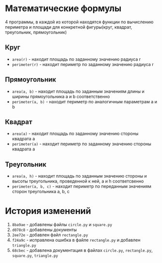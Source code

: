 # Математические формулы
4 программы, в каждой из которой находятся функции по вычислению периметра и площади для конкретной фигуры(круг, квадрат, треугольник, прямоугольник)
## Круг
- `area(r)` - находит площадь по заданному значению радиуса r
- `perimeter(r)` - находит периметр по заданному значению радиуса r

## Прямоугольник
- `area(a, b)` - находит площадь по заданным значениям длины и ширины прямоугольника a и b соответственно
- `perimeter(a, b)` - находит периметр по аналогичным параметрам a и b

## Квадрат
- `area(a)` - находит площадь по заданному значению стороны квадрата a
- `perimeter(a)` - находит периметр по заданному значению стороны квадрата a

## Треугольник
- `area(a, h)` - находит площадь по заданным значению стороны и высоты треугольника, проведенной к ней, a и h соответсвенно
- `perimeter(a, b, с)` - находит периметр по переданным значениям сторон треугольника a, b, c

# История изменений
1. `8ba9ae` - добавлены файлы `circle.py` и `square.py`
2. `d078c8` - добавлены документы
3. `2ee72e` - добавлен файл `rectangle.py`
4. `f24a9c` - исправлена ошибка в файле `rectangle.py` и добавлен `triangle.py`
5. `68cbec` - добавлена документация в файлах `circle.py`, `rectangle.py`, `square.py`, `triangle.py`
